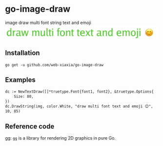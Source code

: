 # go-image-draw

image draw multi font string text and emoji
![](https://raw.githubusercontent.com/web-xiaxia/go-image-draw/master/image.png)

## Installation

    go get -u github.com/web-xiaxia/go-image-draw

## Examples

```
dc := NewTextDraw([]*truetype.Font{font1, font2}, &truetype.Options{
    Size: 80,
})
dc.DrawString(img, color.White, "draw multi font text and emoji 😊", 10, 85)
```

## Reference code

[gg](https://github.com/fogleman/gg/): `gg` is a library for rendering 2D graphics in pure Go.
